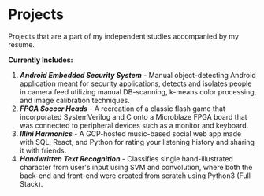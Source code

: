 # Projects
Projects that are a part of my independent studies accompanied by my resume.

**Currently Includes:**
1. ***Android Embedded Security System*** - Manual object-detecting Android application meant for security applications, detects and isolates people in camera feed utilizing manual DB-scanning, k-means color processing, and image calibration techniques.
2. ***FPGA Soccer Heads*** - A recreation of a classic flash game that incorporated SystemVerilog and C onto a Microblaze FPGA board that was connected to peripheral devices such as a monitor and keyboard.
3. ***Illini Harmonics*** - A GCP-hosted music-based social web app made with SQL, React, and Python for rating your listening history and sharing it with friends.
4. ***Handwritten Text Recognition*** - Classifies single hand-illustrated character from user's input using SVM and convolution, where both the back-end and front-end were created from scratch using Python3 (Full Stack).

